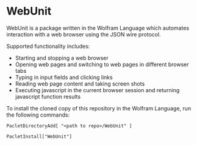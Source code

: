 # WebUnit 

WebUnit is a package written in the Wolfram Language which automates interaction with a web browser using the JSON wire protocol.

Supported functionality includes:

* Starting and stopping a web browser 
* Opening web pages and switching to web pages in different browser tabs
* Typing in input fields and clicking links
* Reading web page content and taking screen shots
* Executing javascript in the current browser session and returning javascript function results

To install the cloned copy of this repository in the Wolfram Language, run the following commands:

`PacletDirectoryAdd[ "<path to repo>/WebUnit" ]`

`PacletInstall["WebUnit"]`


 
